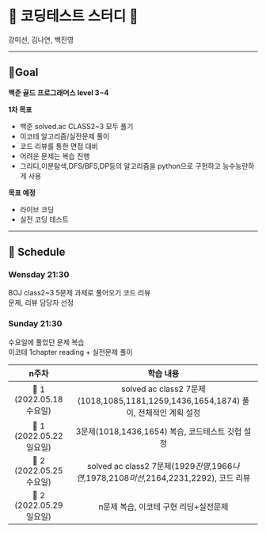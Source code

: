 # 🎀 코딩테스트 스터디 🎀

강미선, 김나연, 백진영

---

## 🌱Goal

**백준 골드**
**프로그래머스 level 3~4**

**1차 목표**

- 백준 solved.ac CLASS2~3 모두 풀기
- 이코테 알고리즘/실전문제 풀이
- 코드 리뷰를 통한 면접 대비
- 어려운 문제는 복습 진행
- 그리디,이분탐색,DFS/BFS,DP등의 알고리즘을 python으로 구현하고 능수능란하게 사용

**목표 예정**

- 라이브 코딩
- 실전 코딩 테스트

---

## 📆 Schedule

### Wensday 21:30

BOJ class2~3 5문제 과제로 풀어오기
코드 리뷰  
문제, 리뷰 담당자 선정

### Sunday 21:30

수요일에 풀었던 문제 복습  
이코테 1chapter reading + 실전문제 풀이

|        **n주차**         |                                      **학습 내용**                                      |
| :----------------------: | :-------------------------------------------------------------------------------------: |
| 📌 1 (2022.05.18 수요일) |   solved ac class2 7문제(1018,1085,1181,1259,1436,1654,1874) 풀이, 전체적인 계획 설정   |
| 📌 1 (2022.05.22 일요일) |                    3문제(1018,1436,1654) 복습, 코드테스트 깃헙 설정                     |
| 📌 2 (2022.05.25 수요일) | solved ac class2 7문제(1929*진영*,1966*나연*,1978,2108*미선*,2164,2231,2292), 코드 리뷰 |
| 📌 2 (2022.05.29 일요일) |                          n문제 복습, 이코테 구현 리딩+실전문제                          |
